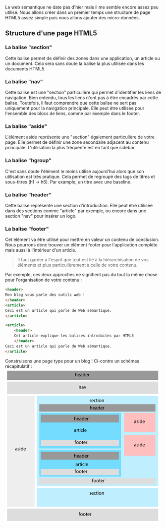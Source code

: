Le web sémantique ne date pas d'hier mais il me semble encore assez peu utilisé. Nous allons créer dans un premier temps une structure de page HTML5 assez simple puis nous allons ajouter des micro-données.

Structure d'une page HTML5
----------------------------------

### La balise "section"
Cette balise permet de définir des zones dans une application, un article ou un document. Cela sera sans doute la balise la plus utilisée dans les documents HTML5.

### La balise "nav"
Cette balise est une "section" particulière qui permet d'identifier les liens de navigation. Bien entendu, tous les liens n'ont pas à être encadrés par cette balise. Toutefois, il faut comprendre que cette balise ne sert pas uniquement pour la navigation principale. Elle peut être utilisée pour l'ensemble des blocs de liens, comme par exemple dans le footer.

### La balise "aside"
L'élément aside représente une "section" également particulière de votre page. Elle permet de définir une zone secondaire adjacent au contenu principale. L'utilisation la plus fréquente est en tant que sidebar.

### La balise "hgroup"
C'est sans doute l'élément le moins utilisé aujourd'hui alors que son utilisation est très pratique. Cela permet de regroupé des tags de titres et sous-titres (h1 -> h6). Par example, un titre avec une baseline.

### La balise "header"
Cette balise représente une section d'introduction. Elle peut être utilisée dans des sections comme "article" par exemple, ou encore dans une section "nav" pour insérer un logo.

### La balise "footer"
Cet élément va être utilisé pour mettre en valeur un contenu de conclusion. Nous pourrons donc trouver un élément footer pour l'application complète mais aussi à l'intérieur d'un article.

> Il faut garder à l'esprit que tout est lié à la hiérarchisation de vos éléments et plus particulièrement à celle de votre contenu.

Par exemple, ces deux approches ne signifient pas du tout la même chose pour l'organisation de votre contenu :

```html
<header>
Mon blog vous parle des outils web !
</header>
<article>
Ceci est un article qui parle de Web sémantique.
</article>
```

```html
<article>
	<header>
	Cet article explique les balises introduites par HTML5
	</header>
Ceci est un article qui parle de Web sémantique.
</article>
```

Construisons une page type pour un blog ! Ci-contre un schémas récapitulatif :
![schemas](schemas.png)

```html

```

